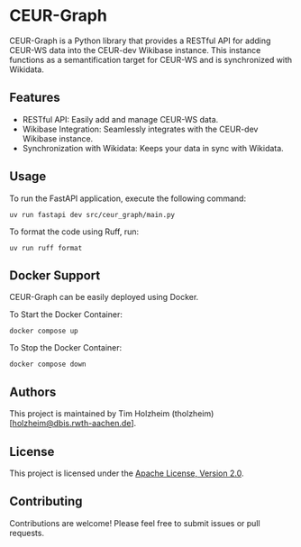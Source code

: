 # CEUR-Graph
CEUR-Graph is a Python library that provides a RESTful API for adding CEUR-WS data into the CEUR-dev Wikibase instance. This instance functions as a semantification target for CEUR-WS and is synchronized with Wikidata.
## Features
* RESTful API: Easily add and manage CEUR-WS data. 
* Wikibase Integration: Seamlessly integrates with the CEUR-dev Wikibase instance. 
* Synchronization with Wikidata: Keeps your data in sync with Wikidata.


## Usage
To run the FastAPI application, execute the following command:
```shell
uv run fastapi dev src/ceur_graph/main.py
```

To format the code using Ruff, run:
```shell
uv run ruff format
```


## Docker Support

CEUR-Graph can be easily deployed using Docker.

To Start the Docker Container:
```shell
docker compose up
```

To Stop the Docker Container:

```shell
docker compose down
```


## Authors

This project is maintained by Tim Holzheim (tholzheim) [holzheim@dbis.rwth-aachen.de].
## License

This project is licensed under the [Apache License, Version 2.0](./LICENSE).


## Contributing

Contributions are welcome! Please feel free to submit issues or pull requests.